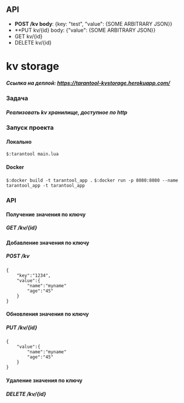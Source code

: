 ## API
- **POST /kv body**: {key: "test", "value": {SOME ARBITRARY JSON}}
- **PUT kv/{id} body: {"value": {SOME ARBITRARY JSON}}
- GET kv/{id}
- DELETE kv/{id}

# kv storage
##### Ссылка на деплой: https://tarantool-kvstorage.herokuapp.com/
### Задача
##### Реализовать kv хранилище, доступное по http  

### Запуск проекта
#### Локально
`$:tarantool main.lua`
#### Docker
`$:docker build -t tarantool_app .` 
`$:docker run -p 8080:8080 --name tarantool_app -t tarantool_app`
### API
#### Получение значения по ключу
##### GET /kv/{id}
#### Добавление значения по ключу
##### POST /kv 
```
{
    "key":"1234",
    "value":{
        "name":"myname"
        "age":"45"
    }
}
```
#### Обновления значения по ключу
##### PUT /kv/{id} 
```
{
    "value":{
        "name":"myname"
        "age":"45"
    }
}
```
#### Удаление значения по ключу
##### DELETE /kv/{id} 


